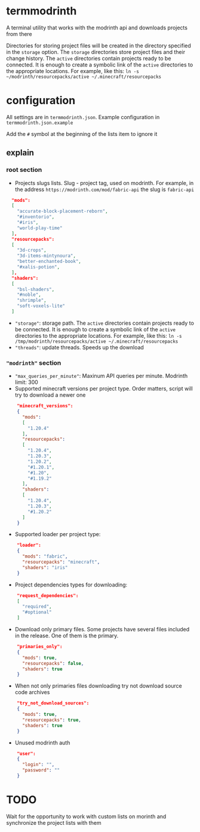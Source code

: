 # termmodrinth
A terminal utility that works with the modrinth api and downloads projects from there



Directories for storing project files will be created in the directory specified in the `storage` option. The `storage` directories store project files and their change history. The `active` directories contain projects ready to be connected. It is enough to create a symbolic link of the `active` directories to the appropriate locations. For example, like this: `ln -s ~/modrinth/resourcepacks/active ~/.minecraft/resourcepacks`


# configuration
All settings are in `termmodrinth.json`. Example configuration in `termmodrinth.json.example`

Add the `#` symbol at the beginning of the lists item to ignore it

## explain
### root section
* Projects slugs lists. Slug - project tag, used on modrinth. For example, in the address `https://modrinth.com/mod/fabric-api` the slug is `fabric-api`
```json
  "mods":
  [
    "accurate-block-placement-reborn",
    "#inventorio",
    "#iris",
    "world-play-time"
  ],
  "resourcepacks":
  [
    "3d-crops",
    "3d-items-mintynoura",
    "better-enchanted-book",
    "#xalis-potion",
  ],
  "shaders":
  [
    "bsl-shaders",
    "#noble",
    "shrimple",
    "soft-voxels-lite"
  ]
```
* `"storage"`: storage path. The `active` directories contain projects ready to be connected. It is enough to create a symbolic link of the `active` directories to the appropriate locations. For example, like this: `ln -s /tmp/modrinth/resourcepacks/active ~/.minecraft/resourcepacks`
* `"threads"`: update threads. Speeds up the download

### `"modrinth"` section

* `"max_queries_per_minute"`: Maxinum API queries per minute. Modrinth limit: 300
* Supported minecraft versions per project type. Order matters, script will try to download a newer one
```json
    "minecraft_versions":
    {
      "mods":
      [
        "1.20.4"
      ],
      "resourcepacks":
      [
        "1.20.4",
        "1.20.3",
        "1.20.2",
        "#1.20.1",
        "#1.20",
        "#1.19.2"
      ],
      "shaders":
      [
        "1.20.4",
        "1.20.3",
        "#1.20.2"
      ]
    }
```
* Supported loader per project type:
```json
    "loader":
    {
      "mods": "fabric",
      "resourcepacks": "minecraft",
      "shaders": "iris"
    }
```
* Project dependencies types for downloading:
```json
    "request_dependencies":
    [
      "required",
      "#optional"
    ]
```
* Download only primary files. Some projects have several files included in the release. One of them is the primary.
```json
    "primaries_only":
    {
      "mods": true,
      "resourcepacks": false,
      "shaders": true
    }
```
* When not only primaries files downloading try not download source code archives
```json
    "try_not_download_sources":
    {
      "mods": true,
      "resourcepacks": true,
      "shaders": true
    }
```
* Unused modrinth auth
```json
    "user":
    {
      "login": "",
      "password": ""
    }
```
# TODO
Wait for the opportunity to work with custom lists on morinth and synchronize the project lists with them
